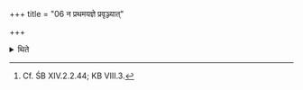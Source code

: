 +++
title = "06 न प्रथमयज्ञे प्रवृञ्ज्यात्"

+++

<details><summary>थिते</summary>

6. One should not perform the Pravargya (rite) in the first (Soma) sacrifice,[^1]

[^1]: Cf. ŚB XIV.2.2.44; KB VIII.3.  

</details>
